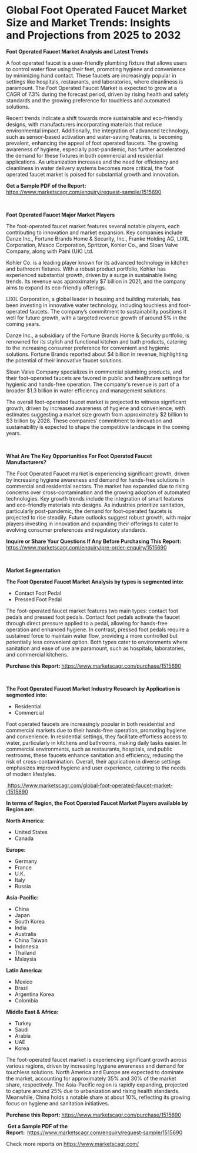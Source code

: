 <p><h1>Global Foot Operated Faucet Market Size and Market Trends: Insights and Projections from 2025 to 2032</h1></p><p><strong>Foot Operated Faucet Market Analysis and Latest Trends</strong></p>
<p><p>A foot operated faucet is a user-friendly plumbing fixture that allows users to control water flow using their feet, promoting hygiene and convenience by minimizing hand contact. These faucets are increasingly popular in settings like hospitals, restaurants, and laboratories, where cleanliness is paramount. The Foot Operated Faucet Market is expected to grow at a CAGR of 7.3% during the forecast period, driven by rising health and safety standards and the growing preference for touchless and automated solutions.</p><p>Recent trends indicate a shift towards more sustainable and eco-friendly designs, with manufacturers incorporating materials that reduce environmental impact. Additionally, the integration of advanced technology, such as sensor-based activation and water-saving features, is becoming prevalent, enhancing the appeal of foot operated faucets. The growing awareness of hygiene, especially post-pandemic, has further accelerated the demand for these fixtures in both commercial and residential applications. As urbanization increases and the need for efficiency and cleanliness in water delivery systems becomes more critical, the foot operated faucet market is poised for substantial growth and innovation.</p></p>
<p><strong>Get a Sample PDF of the Report:&nbsp;</strong> <a href="https://www.marketscagr.com/enquiry/request-sample/1515690?utm_campaign=3550&utm_medium=2&utm_source=Github&utm_content=ia&utm_term=05042025&utm_id=foot-operated-faucet">https://www.marketscagr.com/enquiry/request-sample/1515690</a></p>
<p>&nbsp;</p>
<p><strong>Foot Operated Faucet Major Market Players</strong></p>
<p><p>The foot-operated faucet market features several notable players, each contributing to innovation and market expansion. Key companies include Danze Inc., Fortune Brands Home & Security, Inc., Franke Holding AG, LIXIL Corporation, Masco Corporation, Spritzon, Kohler Co., and Sloan Valve Company, along with Paini (UK) Ltd.</p><p>Kohler Co. is a leading player known for its advanced technology in kitchen and bathroom fixtures. With a robust product portfolio, Kohler has experienced substantial growth, driven by a surge in sustainable living trends. Its revenue was approximately $7 billion in 2021, and the company aims to expand its eco-friendly offerings.</p><p>LIXIL Corporation, a global leader in housing and building materials, has been investing in innovative water technology, including touchless and foot-operated faucets. The company’s commitment to sustainability positions it well for future growth, with a targeted revenue growth of around 5% in the coming years.</p><p>Danze Inc., a subsidiary of the Fortune Brands Home & Security portfolio, is renowned for its stylish and functional kitchen and bath products, catering to the increasing consumer preference for convenient and hygienic solutions. Fortune Brands reported about $4 billion in revenue, highlighting the potential of their innovative faucet solutions.</p><p>Sloan Valve Company specializes in commercial plumbing products, and their foot-operated faucets are favored in public and healthcare settings for hygienic and hands-free operation. The company's revenue is part of a broader $1.3 billion in water efficiency and management solutions.</p><p>The overall foot-operated faucet market is projected to witness significant growth, driven by increased awareness of hygiene and convenience, with estimates suggesting a market size growth from approximately $2 billion to $3 billion by 2028. These companies’ commitment to innovation and sustainability is expected to shape the competitive landscape in the coming years.</p></p>
<p>&nbsp;</p>
<p><strong>What Are The Key Opportunities For Foot Operated Faucet Manufacturers?</strong></p>
<p><p>The Foot Operated Faucet market is experiencing significant growth, driven by increasing hygiene awareness and demand for hands-free solutions in commercial and residential sectors. The market has expanded due to rising concerns over cross-contamination and the growing adoption of automated technologies. Key growth trends include the integration of smart features and eco-friendly materials into designs. As industries prioritize sanitation, particularly post-pandemic, the demand for foot-operated faucets is projected to rise steadily. Future outlooks suggest robust growth, with major players investing in innovation and expanding their offerings to cater to evolving consumer preferences and regulatory standards.</p></p>
<p><strong>Inquire or Share Your Questions If Any Before Purchasing This Report:</strong> <a href="https://www.marketscagr.com/enquiry/pre-order-enquiry/1515690?utm_campaign=3550&utm_medium=2&utm_source=Github&utm_content=ia&utm_term=05042025&utm_id=foot-operated-faucet">https://www.marketscagr.com/enquiry/pre-order-enquiry/1515690</a></p>
<p>&nbsp;</p>
<p><strong>Market Segmentation</strong></p>
<p><strong>The Foot Operated Faucet Market Analysis by types is segmented into:</strong></p>
<p><ul><li>Contact Foot Pedal</li><li>Pressed Foot Pedal</li></ul></p>
<p><p>The foot-operated faucet market features two main types: contact foot pedals and pressed foot pedals. Contact foot pedals activate the faucet through direct pressure applied to a pedal, allowing for hands-free operation and enhanced hygiene. In contrast, pressed foot pedals require a sustained force to maintain water flow, providing a more controlled but potentially less convenient option. Both types cater to environments where sanitation and ease of use are paramount, such as hospitals, laboratories, and commercial kitchens.</p></p>
<p><strong>Purchase this Report:&nbsp;</strong><a href="https://www.marketscagr.com/purchase/1515690?utm_campaign=3550&utm_medium=2&utm_source=Github&utm_content=ia&utm_term=05042025&utm_id=foot-operated-faucet">https://www.marketscagr.com/purchase/1515690</a></p>
<p>&nbsp;</p>
<p><strong>The Foot Operated Faucet Market Industry Research by Application is segmented into:</strong></p>
<p><ul><li>Residential</li><li>Commercial</li></ul></p>
<p><p>Foot operated faucets are increasingly popular in both residential and commercial markets due to their hands-free operation, promoting hygiene and convenience. In residential settings, they facilitate effortless access to water, particularly in kitchens and bathrooms, making daily tasks easier. In commercial environments, such as restaurants, hospitals, and public restrooms, these faucets enhance sanitation and efficiency, reducing the risk of cross-contamination. Overall, their application in diverse settings emphasizes improved hygiene and user experience, catering to the needs of modern lifestyles.</p></p>
<p><a href="https://www.marketscagr.com/global-foot-operated-faucet-market-r1515690?utm_campaign=3550&utm_medium=2&utm_source=Github&utm_content=ia&utm_term=05042025&utm_id=foot-operated-faucet">&nbsp;https://www.marketscagr.com/global-foot-operated-faucet-market-r1515690</a></p>
<p><strong>In terms of Region, the Foot Operated Faucet Market Players available by Region are:</strong></p>
<p>
    <p> <strong> North America: </strong>
        <ul>
            <li>United States</li>
            <li>Canada</li>
        </ul>
        </p> 
    <p> <strong> Europe: </strong>
        <ul>
            <li>Germany</li>
            <li>France</li>
            <li>U.K.</li>
            <li>Italy</li>
            <li>Russia</li>
        </ul>
        </p> 
    <p> <strong> Asia-Pacific: </strong>
        <ul>
            <li>China</li>
            <li>Japan</li>
            <li>South Korea</li>
            <li>India</li>
            <li>Australia</li>
            <li>China Taiwan</li>
            <li>Indonesia</li>
            <li>Thailand</li>
            <li>Malaysia</li>
        </ul>
        </p> 
    <p> <strong> Latin America: </strong>
        <ul>
            <li>Mexico</li>
            <li>Brazil</li>
            <li>Argentina Korea</li>
            <li>Colombia</li>
        </ul>
        </p> 
    <p> <strong> Middle East & Africa: </strong>
        <ul>
            <li>Turkey</li>
            <li>Saudi</li>
            <li>Arabia</li>
            <li>UAE</li>
            <li>Korea</li>
        </ul>
    </p>
    </p>
<p><p>The foot-operated faucet market is experiencing significant growth across various regions, driven by increasing hygiene awareness and demand for touchless solutions. North America and Europe are expected to dominate the market, accounting for approximately 35% and 30% of the market share, respectively. The Asia-Pacific region is rapidly expanding, projected to capture around 25% due to urbanization and rising health standards. Meanwhile, China holds a notable share at about 10%, reflecting its growing focus on hygiene and sanitation initiatives.</p></p>
<p><strong>Purchase this Report: </strong><a href="https://www.marketscagr.com/purchase/1515690?utm_campaign=3550&utm_medium=2&utm_source=Github&utm_content=ia&utm_term=05042025&utm_id=foot-operated-faucet">https://www.marketscagr.com/purchase/1515690</a></p>
<p>&nbsp;<strong>Get a Sample PDF of the Report:&nbsp;&nbsp;</strong><a href="https://www.marketscagr.com/enquiry/request-sample/1515690?utm_campaign=3550&utm_medium=2&utm_source=Github&utm_content=ia&utm_term=05042025&utm_id=foot-operated-faucet">https://www.marketscagr.com/enquiry/request-sample/1515690</a></p>
<p><strong></strong></p>
<p>Check more reports on <a href="https://www.marketscagr.com/?utm_campaign=3550&utm_medium=2&utm_source=Github&utm_content=ia&utm_term=05042025&utm_id=foot-operated-faucet">https://www.marketscagr.com/</a></p>